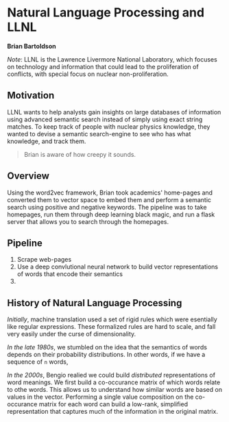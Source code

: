 # Natural Language Processing and LLNL

**Brian Bartoldson**

_Note_: LLNL is the Lawrence Livermore National Laboratory, which focuses on technology and information that could lead to the proliferation of conflicts, with special focus on nuclear non-proliferation.

## Motivation

LLNL wants to help analysts gain insights on large databases of information using advanced semantic search instead of simply using exact string matches.  To keep track of people with nuclear physics knowledge, they wanted to devise a semantic search-engine to see who has what knowledge, and track them.

> Brian is aware of how creepy it sounds.

## Overview

Using the word2vec framework, Brian took academics' home-pages and converted them to vector space to embed them and perform a semantic search using positive and negative keywords.  The pipeline was to take homepages, run them through deep learning black magic, and run a flask server that allows you to search through the homepages.

## Pipeline

1. Scrape web-pages
2. Use a deep convlutional neural network to build vector representations of words that encode their semantics
3. 

## History of Natural Language Processing

_Initially_, machine translation used a set of rigid rules which were esentially like regular expressions.  These formalized rules are hard to scale, and fall very easily under the curse of dimensionality.

_In the late 1980s_, we stumbled on the idea that the semantics of words depends on their probability distributions.  In other words, if we have a sequence of `n` words,

_In the 2000s_, Bengio realied we could build _distributed_ representations of word meanings.  We first build a co-occurance matrix of which words relate to othe words.  This allows us to understand how similar words are based on values in the vector.  Performing a single value composition on the co-occurance matrix for each word can build a low-rank, simplified representation that captures much of the information in the original matrix.

